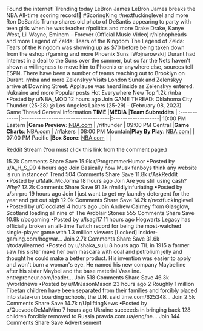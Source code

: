 Found the internet!
Trending today
LeBron James
LeBron James breaks the NBA All-time scoring record!👑 #ScoringKing
r/nextfuckinglevel and more
Ron DeSantis
Trump shares old photo of DeSantis appearing to party with teen girls when he was teacher
r/politics and more
Drake
Drake, Kanye West, Lil Wayne, Eminem - Forever (Official Music Video)
r/hiphopheads and more
Legend of Zelda: Tears of the Kingdom
The Legend of Zelda: Tears of the Kingdom was showing up as $70 before being taken down from the eshop
r/gaming and more
Phoenix Suns
[Wojnarowski] Durant had interest in a deal to the Suns over the summer, but so far the Nets haven't shown a willingness to move him to Phoenix or anywhere else, sources tell ESPN. There have been a number of teams reaching out to Brooklyn on Durant.
r/nba and more
Zelenskyy Visits London
Sunak and Zelenskyy arrive at Downing Street. Applause was heard inside as Zelenskyy entered.
r/ukraine and more
Popular posts
Hot
Everywhere
New
Top
1.2k
r/nba
•Posted by
u/NBA_MOD
12 hours ago
Join
GAME THREAD: Oklahoma City Thunder (25-28) @ Los Angeles Lakers (25-29) - (February 08, 2023)
Game Thread
General Information
**TIME**     |**MEDIA**                            |**Team Subreddits**        |
:------------|:------------------------------------|:-------------------|
10:00 PM Eastern |**Game Preview**: [NBA.com](https://www.nba.com/game/OKC-vs-LAL-0022200821/preview) | /r/thunder          |
09:00 PM Central |**Game Charts**: [NBA.com](https://www.nba.com/game/OKC-vs-LAL-0022200821/game-charts) | /r/lakers           |
08:00 PM Mountain|**Play By Play**: [NBA.com](https://www.nba.com/game/OKC-vs-LAL-0022200821/play-by-play)|               |
07:00 PM Pacific |**Box Score**: [NBA.com](https://www.nba.com/game/OKC-vs-LAL-0022200821/boxscore) |                 |


Reddit Stream (You must click this link from the comment page.)

15.2k Comments
Share
Save
15.9k
r/ProgrammerHumor
•Posted by
u/A_H_S_99
4 hours ago
Join
Basically how Musk fanboys think any website is run
instanceof Trend
504 Comments
Share
Save
11.8k
r/AskReddit
•Posted by
u/Malk_McJorma
18 hours ago
Join
Are you still using cash? Why?
12.2k Comments
Share
Save
91.3k
r/mildlyinfuriating
•Posted by
u/snrpro
19 hours ago
Join
I just want to get my laundry detergent for the year and get out
sigh
12.0k Comments
Share
Save
14.2k
r/nextfuckinglevel
•Posted by
u/Ciocolatel
4 hours ago
Join
Andrew Cairney from Glasglow, Scotland loading all nine of The Ardblair Stones
555 Comments
Share
Save
10.8k
r/pcgaming
•Posted by
u/Isagi17
11 hours ago
Hogwarts Legacy has officially broken an all-time Twitch record for being the most-watched single-player game with 1.3 million viewers
[Locked]
insider-gaming.com/hogwar...
Join
2.7k Comments
Share
Save
31.6k
r/todayilearned
•Posted by
u/shaka_sulu
8 hours ago
TIL in 1915 a farmer saw his sister make her own mascara with coal and petrolium jelly and thought he could make a better product. His invention was easier to apply and won't burn a woman's eye. He named his new company Maybelline after his sister Maybel and the base material Vasaline.
entrepreneur.com/leader...
Join
518 Comments
Share
Save
46.3k
r/worldnews
•Posted by
u/MrJasonMason
23 hours ago
2
Roughly 1 million Tibetan children have been separated from their families and forcibly placed into state-run boarding schools, the U.N. said
time.com/625348...
Join
2.5k Comments
Share
Save
14.7k
r/UpliftingNews
•Posted by
u/QuevedoDeMalVino
7 hours ago
Ukraine succeeds in bringing back 128 children forcibly removed to Russia
pravda.com.ua/eng/ne...
Join
144 Comments
Share
Save
Advertisement
